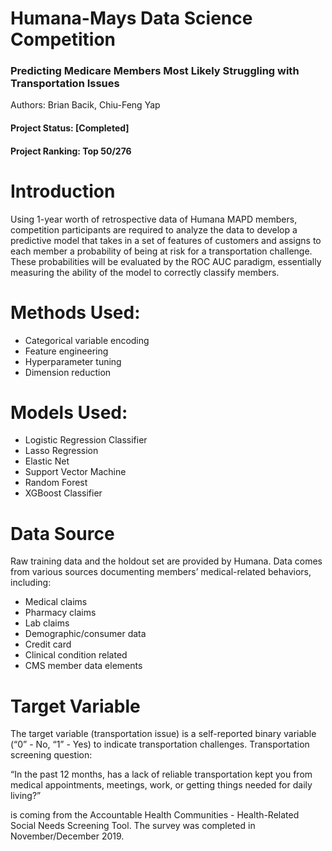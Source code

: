# Humana-Mays Data Science Competition

### Predicting Medicare Members Most Likely Struggling with Transportation Issues
Authors: Brian Bacik, Chiu-Feng Yap

#### Project Status: [Completed]

#### Project Ranking: Top 50/276

# Introduction

Using 1-year worth of retrospective data of Humana MAPD members, competition participants are required to analyze the data to develop a predictive model that takes in a set of features of customers and assigns to each member a probability of being at risk for a transportation challenge. These probabilities will be evaluated by the ROC AUC paradigm, essentially measuring the ability of the model to correctly classify members. 

# Methods Used:
* Categorical variable encoding
* Feature engineering
* Hyperparameter tuning
* Dimension reduction

# Models Used:
* Logistic Regression Classifier
* Lasso Regression 
* Elastic Net
* Support Vector Machine
* Random Forest
* XGBoost Classifier

# Data Source 

Raw training data and the holdout set are provided by Humana. Data comes from various sources documenting members’ medical-related behaviors, including:

*	Medical claims
* Pharmacy claims
* Lab claims
*	Demographic/consumer data
* Credit card
*	Clinical condition related
*	CMS member data elements


# Target Variable

The target variable (transportation issue) is a self-reported binary variable (“0” - No, “1” - Yes) to indicate transportation challenges. Transportation screening question:

“In the past 12 months, has a lack of reliable transportation kept you from medical appointments, meetings, work, or getting things needed for daily living?” 

is coming from the Accountable Health Communities - Health-Related Social Needs Screening Tool. The survey was completed in November/December 2019. 
